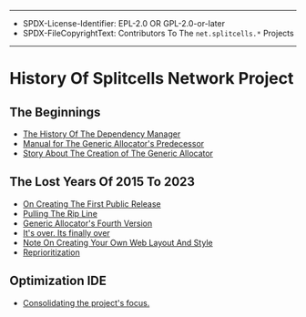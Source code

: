 ----
* SPDX-License-Identifier: EPL-2.0 OR GPL-2.0-or-later
* SPDX-FileCopyrightText: Contributors To The `net.splitcells.*` Projects
----
# History Of Splitcells Network Project
## The Beginnings
* [The History Of The Dependency Manager](../../../../../../../../../projects/net.splitcells.dem/src/main/xml/net/splitcells/dem/history.xml)
* [Manual for The Generic Allocator's Predecessor](../../../../../../../../../projects/net.splitcells.gel.doc/src/main/xml/net/splitcells/gel/history/universal-allocation-program-manual.xml)
* [Story About The Creation of The Generic Allocator](../../../../../../../../../projects/net.splitcells.gel.doc/src/main/xml/net/splitcells/gel/history/origin-of-the-project-generic-allocator.xml)
## The Lost Years Of 2015 To 2023
* [On Creating The First Public Release](../../../../../../../../../../net.splitcells.network.community/src/main/md/net/splitcells/network/community/blog/articles/2021-07-07-Creating-The-First-Public-Release.md)
* [Pulling The Rip Line](../../../../../../../../../../net.splitcells.network.community/src/main/md/net/splitcells/network/community/blog/articles/2021-07-20-Pulling-The-Rip-Line.md)
* [Generic Allocator's Fourth Version](../../../../../../../../../../net.splitcells.network.community/src/main/md/net/splitcells/network/community/blog/articles/2022-02-15-Generic-Allocators-Fourth-Version.md)
* [It's over. Its finally over](../../../../../../../../../../net.splitcells.network.community/src/main/md/net/splitcells/network/community/blog/articles/2021-08-6-Its-over-Its-finnally-over.md)
* [Note On Creating Your Own Web Layout And Style](../../../../../../../../../../net.splitcells.network.community/src/main/md/net/splitcells/network/community/blog/articles/2022-05-01-Note-On-Creating-Your-Own-Web-Layout-And-Style.md)
* [Reprioritization](../../../../../../../../../../net.splitcells.network.community/src/main/md/net/splitcells/network/community/blog/articles/2022-10-11-Reprioritization.md)
## Optimization IDE
* [Consolidating the project's focus.](../../../../../../../../../../net.splitcells.network.community/src/main/md/net/splitcells/network/community/blog/articles/2025-04-29-consolidating-the-projects-focus.md)